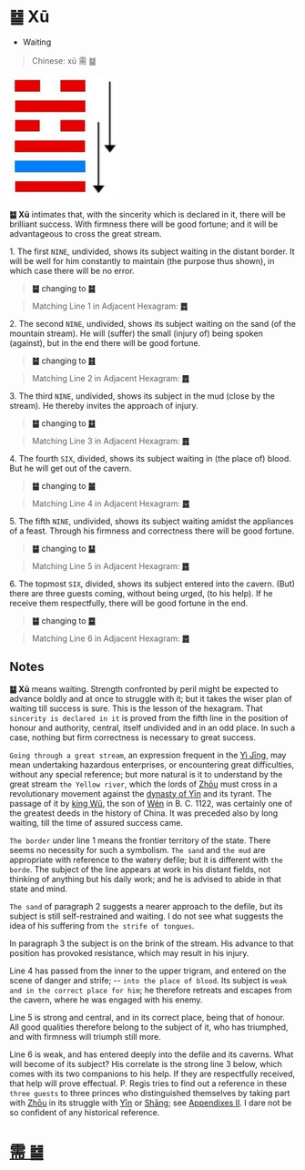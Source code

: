 # ䷄ Xū

* Waiting

> Chinese: xū 需 ䷄

<a id="p-67"/>

<img src="shapes/05.10.jpg" alt="需">

**䷄ Xū** intimates that, with the sincerity which is declared in it, there will be brilliant success. With firmness there will be good fortune; and it will be advantageous to cross the great stream.

1.<a id="5.1"/> The first `NINE`, undivided, shows its subject waiting in the distant border. It will be well for him constantly to maintain (the purpose thus shown), in which case there will be no error.

> **䷄** changing to [**䷯**](e4ba95jing.md)

> Matching Line 1 in Adjacent Hexagram: [**䷅**](e8aebcsong.md#6.1)

2.<a id="5.2"/> The second `NINE`, undivided, shows its subject waiting on the sand (of the mountain stream). He will (suffer) the small (injury of) being spoken (against), but in the end there will be good fortune.

> **䷄** changing to [**䷾**](e697a2e6b58ejiji.md)

> Matching Line 2 in Adjacent Hexagram: [**䷅**](e8aebcsong.md#6.2)

3.<a id="5.3"/> The third `NINE`, undivided, shows its subject in the mud (close by the stream). He thereby invites the approach of injury.

> **䷄** changing to [**䷻**](e88a82jie.md)

> Matching Line 3 in Adjacent Hexagram: [**䷅**](e8aebcsong.md#6.3)

4.<a id="5.4"/> The fourth `SIX`, divided, shows its subject waiting in (the place of) blood. But he will get out of the cavern.

> **䷄** changing to [**䷪**](e5a4acguai.md)

> Matching Line 4 in Adjacent Hexagram: [**䷅**](e8aebcsong.md#6.4)

5.<a id="5.5"/> The fifth `NINE`, undivided, shows its subject waiting amidst the appliances of a feast. Through his firmness and correctness there will be good fortune.

> **䷄** changing to [**䷊**](e6b3b0tai.md)

> Matching Line 5 in Adjacent Hexagram: [**䷅**](e8aebcsong.md#6.5)

6.<a id="5.6"/> The topmost `SIX`, divided, shows its subject entered into the cavern. (But) there are three guests coming, without being urged, (to his help). If he receive them respectfully, there will be good fortune in the end.

<a id="p-68"/>

> **䷄** changing to [**䷈**](e5b08fe7959cxiaoxu.md)

> Matching Line 6 in Adjacent Hexagram: [**䷅**](e8aebcsong.md#6.6)

## Notes

**䷄ Xū** means waiting. Strength confronted by peril might be expected to advance boldly and at once to struggle with it; but it takes the wiser plan of waiting till success is sure. This is the lesson of the hexagram. That `sincerity is declared in it` is proved from the fifth line in the position of honour and authority, central, itself undivided and in an odd place. In such a case, nothing but firm correctness is necessary to great success.

`Going through a great stream`, an expression frequent in the [Yì Jīng](https://en.wikipedia.org/wiki/I_Ching), may mean undertaking hazardous enterprises, or encountering great difficulties, without any special reference; but more natural is it to understand by the great stream `the Yellow river`, which the lords of [Zhōu](https://en.wikipedia.org/wiki/Zhou_dynasty) must cross in a revolutionary movement against the [dynasty of Yīn](https://en.wiktionary.org/wiki/殷代) and its tyrant. The passage of it by [king Wǔ](https://en.wikipedia.org/wiki/King_Wu_of_Zhou), the son of [Wén](https://en.wikipedia.org/wiki/King_Wen_of_Zhou) in B. C. 1122, was certainly one of the greatest deeds in the history of China. It was preceded also by long waiting, till the time of assured success came.

`The border` under line 1 means the frontier territory of the state. There seems no necessity for such a symbolism. `The sand` and `the mud` are appropriate with reference to the watery defile; but it is different with `the borde`. The subject of the line appears at work in his distant fields, not thinking of anything but his daily work; and he is advised to abide in that state and mind.

`The sand` of paragraph 2 suggests a nearer approach to the defile, but its subject is still self-restrained and waiting. I do not see what suggests the idea of his suffering from `the strife of tongues`.

In paragraph 3 the subject is on the brink of the stream. His advance to that position has provoked resistance, which may result in his injury.

Line 4 has passed from the inner to the upper trigram, and entered on the scene of danger and strife; -- `into the place of blood`. Its subject is `weak and in the correct place for him`; he therefore retreats and escapes from the cavern, where he was engaged with his enemy.

Line 5 is strong and central, and in its correct place, being that of honour. All good qualities therefore belong to the subject of it, who has triumphed, and with firmness will triumph still more.

Line 6 is weak, and has entered deeply into the defile and its caverns. What will become of its subject? His correlate is the strong line 3 below, which comes with its two companions to his help. If they are respectfully received, that help will prove effectual. P. Regis tries to find out a reference in these `three guests` to three princes who distinguished themselves by taking part with [Zhōu](https://en.wikipedia.org/wiki/Zhou_dynasty) in its struggle with [Yīn](https://en.wiktionary.org/wiki/殷代) or [Shāng](https://en.wikipedia.org/wiki/Shang_dynasty); see [Appendixes II](appendix02s1.md#p-278). I dare not be so confident of any historical reference.

# [需 ䷄](e99c80xu_cn.md)

